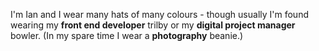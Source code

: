 I'm Ian and I wear many hats of many colours - though usually I'm found wearing my **front end developer** trilby or my **digital project manager** bowler. (In my spare time I wear a **photography** beanie.)
